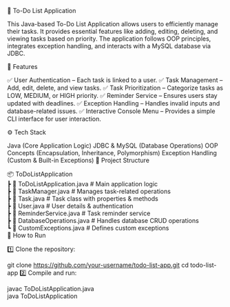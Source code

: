 📝 To-Do List Application

This Java-based To-Do List Application allows users to efficiently manage their tasks. It provides essential features like adding, editing, deleting, and viewing tasks based on priority. The application follows OOP principles, integrates exception handling, and interacts with a MySQL database via JDBC.

🚀 Features

✅ User Authentication – Each task is linked to a user.
✅ Task Management – Add, edit, delete, and view tasks.
✅ Task Prioritization – Categorize tasks as LOW, MEDIUM, or HIGH priority.
✅ Reminder Service – Ensures users stay updated with deadlines.
✅ Exception Handling – Handles invalid inputs and database-related issues.
✅ Interactive Console Menu – Provides a simple CLI interface for user interaction.

⚙️ Tech Stack

Java (Core Application Logic)
JDBC & MySQL (Database Operations)
OOP Concepts (Encapsulation, Inheritance, Polymorphism)
Exception Handling (Custom & Built-in Exceptions)
📂 Project Structure

📦 ToDoListApplication  
 ┣ 📜 ToDoListApplication.java   # Main application logic  
 ┣ 📜 TaskManager.java           # Manages task-related operations  
 ┣ 📜 Task.java                  # Task class with properties & methods  
 ┣ 📜 User.java                  # User details & authentication  
 ┣ 📜 ReminderService.java       # Task reminder service  
 ┣ 📜 DatabaseOperations.java    # Handles database CRUD operations  
 ┗ 📜 CustomExceptions.java      # Defines custom exceptions  
📌 How to Run

1️⃣ Clone the repository:

git clone https://github.com/your-username/todo-list-app.git
cd todo-list-app
2️⃣ Compile and run:

javac ToDoListApplication.java  
java ToDoListApplication  
